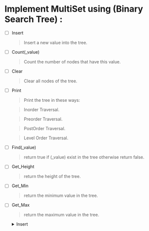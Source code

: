 # Implement MultiSet using (Binary Search Tree) :

* [ ] Insert
    > Insert a new value into the tree.

* [ ] Count(_value)
    > Count the number of nodes that have this value.

* [ ] Clear
    > Clear all nodes of the tree.

* [ ] Print
    > Print the tree in these ways:

    > Inorder Traversal.

    > Preorder Traversal.

    > PostOrder Traversal.

    > Level Order Traversal.

* [ ] Find(_value)
    > return true if (_value) exist in the tree otherwise return false.

* [ ] Get_Height
    > return the height of the tree.

* [ ] Get_Min
    > return the minimum value in the tree.

* [ ] Get_Max
    > return the maximum value in the tree.



    <details>
    <summary>
        Insert
    </summary>
    
    > Insert a new value into the tree.
    </details>